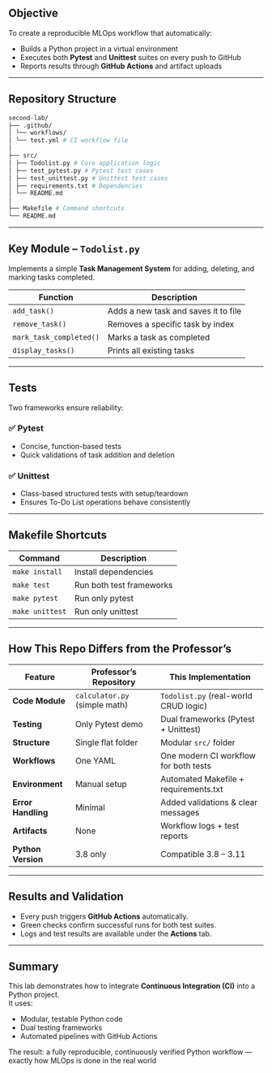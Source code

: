 ##  Objective
To create a reproducible MLOps workflow that automatically:

- Builds a Python project in a virtual environment  
- Executes both **Pytest** and **Unittest** suites on every push to GitHub  
- Reports results through **GitHub Actions** and artifact uploads  

---


##  Repository Structure

```bash
second-lab/
├── .github/
│ └── workflows/
│ └── test.yml # CI workflow file
│
├── src/
│ ├── Todolist.py # Core application logic
│ ├── test_pytest.py # Pytest test cases
│ ├── test_unittest.py # Unittest test cases
│ ├── requirements.txt # Dependencies
│ └── README.md
│
├── Makefile # Command shortcuts
└── README.md

```


---

##  Key Module – `Todolist.py`

Implements a simple **Task Management System** for adding, deleting, and marking tasks completed.  

| Function | Description |
|-----------|--------------|
| `add_task()` | Adds a new task and saves it to file |
| `remove_task()` | Removes a specific task by index |
| `mark_task_completed()` | Marks a task as completed |
| `display_tasks()` | Prints all existing tasks |

---

## Tests

Two frameworks ensure reliability:

### ✅ **Pytest**
- Concise, function-based tests  
- Quick validations of task addition and deletion  

### ✅ **Unittest**
- Class-based structured tests with setup/teardown  
- Ensures To-Do List operations behave consistently  

---

## Makefile Shortcuts

| Command | Description |
|----------|--------------|
| `make install` | Install dependencies |
| `make test` | Run both test frameworks |
| `make pytest` | Run only pytest |
| `make unittest` | Run only unittest |

---

## How This Repo Differs from the Professor’s

| Feature | Professor’s Repository | This Implementation |
|----------|------------------------|----------------------|
| **Code Module** | `calculator.py` (simple math) | `Todolist.py` (real-world CRUD logic) |
| **Testing** | Only Pytest demo | Dual frameworks (Pytest + Unittest) |
| **Structure** | Single flat folder | Modular `src/` folder |
| **Workflows** | One YAML | One modern CI workflow for both tests |
| **Environment** | Manual setup | Automated Makefile + requirements.txt |
| **Error Handling** | Minimal | Added validations & clear messages |
| **Artifacts** | None | Workflow logs + test reports |
| **Python Version** | 3.8 only | Compatible 3.8 – 3.11 |

---

## Results and Validation
- Every push triggers **GitHub Actions** automatically.  
- Green checks confirm successful runs for both test suites.  
- Logs and test results are available under the **Actions** tab.  

---

## Summary
This lab demonstrates how to integrate **Continuous Integration (CI)** into a Python project.  
It uses:
- Modular, testable Python code  
- Dual testing frameworks  
- Automated pipelines with GitHub Actions  

The result: a fully reproducible, continuously verified Python workflow — exactly how MLOps is done in the real world 


